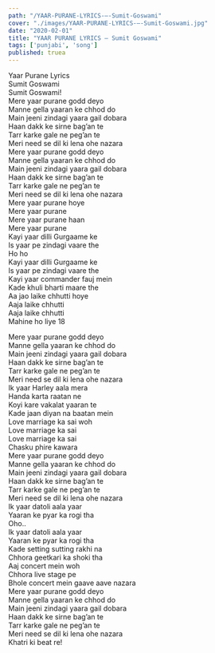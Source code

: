 ```yaml
---
path: "/YAAR-PURANE-LYRICS-–-Sumit-Goswami"
cover: "./images/YAAR-PURANE-LYRICS-–-Sumit-Goswami.jpg"
date: "2020-02-01"
title: "YAAR PURANE LYRICS – Sumit Goswami"
tags: ['punjabi', 'song']
published: truea
---
```

  
Yaar Purane Lyrics  
Sumit Goswami  
Sumit Goswami!  
Mere yaar purane godd deyo  
Manne gella yaaran ke chhod do  
Main jeeni zindagi yaara gail dobara  
Haan dakk ke sirne bag’an te  
Tarr karke gale ne peg’an te  
Meri need se dil ki lena ohe nazara  
Mere yaar purane godd deyo  
Manne gella yaaran ke chhod do  
Main jeeni zindagi yaara gail dobara  
Haan dakk ke sirne bag’an te  
Tarr karke gale ne peg’an te  
Meri need se dil ki lena ohe nazara  
Mere yaar purane hoye  
Mere yaar purane  
Mere yaar purane haan  
Mere yaar purane  
Kayi yaar dilli Gurgaame ke  
Is yaar pe zindagi vaare the  
Ho ho  
Kayi yaar dilli Gurgaame ke  
Is yaar pe zindagi vaare the  
Kayi yaar commander fauj mein  
Kade khuli bharti maare the  
Aa jao laike chhutti hoye  
Aaja laike chhutti  
Aaja laike chhutti  
Mahine ho liye 18  
  
  
  
  
  
  
Mere yaar purane godd deyo  
Manne gella yaaran ke chhod do  
Main jeeni zindagi yaara gail dobara  
Haan dakk ke sirne bag’an te  
Tarr karke gale ne peg’an te  
Meri need se dil ki lena ohe nazara  
Ik yaar Harley aala mera  
Handa karta raatan ne  
Koyi kare vakalat yaaran te  
Kade jaan diyan na baatan mein  
Love marriage ka sai woh  
Love marriage ka sai  
Love marriage ka sai  
Chasku phire kawara  
Mere yaar purane godd deyo  
Manne gella yaaran ke chhod do  
Main jeeni zindagi yaara gail dobara  
Haan dakk ke sirne bag’an te  
Tarr karke gale ne peg’an te  
Meri need se dil ki lena ohe nazara  
Ik yaar datoli aala yaar  
Yaaran ke pyar ka rogi tha  
Oho..  
Ik yaar datoli aala yaar  
Yaaran ke pyar ka rogi tha  
Kade setting sutting rakhi na  
Chhora geetkari ka shoki tha  
Aaj concert mein woh  
Chhora live stage pe  
Bhole concert mein gaave aave nazara  
Mere yaar purane godd deyo  
Manne gella yaaran ke chhod do  
Main jeeni zindagi yaara gail dobara  
Haan dakk ke sirne bag’an te  
Tarr karke gale ne peg’an te  
Meri need se dil ki lena ohe nazara  
Khatri ki beat re!  
